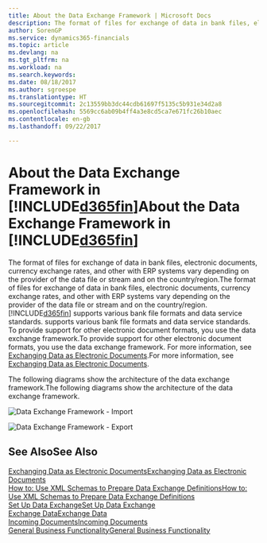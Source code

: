 ```yaml
---
title: About the Data Exchange Framework | Microsoft Docs
description: The format of files for exchange of data in bank files, electronic documents, currency exchange rates, and other with ERP systems vary depending on the provider of the data file or stream and on the country/region.
author: SorenGP
ms.service: dynamics365-financials
ms.topic: article
ms.devlang: na
ms.tgt_pltfrm: na
ms.workload: na
ms.search.keywords: 
ms.date: 08/18/2017
ms.author: sgroespe
ms.translationtype: HT
ms.sourcegitcommit: 2c13559bb3dc44cdb61697f5135c5b931e34d2a8
ms.openlocfilehash: 5569cc6ab09b4ff4a3e8cd5ca7e671fc26b10aec
ms.contentlocale: en-gb
ms.lasthandoff: 09/22/2017

---
```

# <a name="about-the-data-exchange-framework-in-included365finincludesd365finmdmd"></a><span data-ttu-id="d4a80-103">About the Data Exchange Framework in [!INCLUDE[d365fin](includes/d365fin_md.md)]</span><span class="sxs-lookup"><span data-stu-id="d4a80-103">About the Data Exchange Framework in [!INCLUDE[d365fin](includes/d365fin_md.md)]</span></span>
<span data-ttu-id="d4a80-104">The format of files for exchange of data in bank files, electronic documents, currency exchange rates, and other with ERP systems vary depending on the provider of the data file or stream and on the country/region.</span><span class="sxs-lookup"><span data-stu-id="d4a80-104">The format of files for exchange of data in bank files, electronic documents, currency exchange rates, and other with ERP systems vary depending on the provider of the data file or stream and on the country/region.</span></span> [!INCLUDE[d365fin](includes/d365fin_md.md)]<span data-ttu-id="d4a80-105"> supports various bank file formats and data service standards.</span><span class="sxs-lookup"><span data-stu-id="d4a80-105"> supports various bank file formats and data service standards.</span></span> <span data-ttu-id="d4a80-106">To provide support for other electronic document formats, you use the data exchange framework.</span><span class="sxs-lookup"><span data-stu-id="d4a80-106">To provide support for other electronic document formats, you use the data exchange framework.</span></span> <span data-ttu-id="d4a80-107">For more information, see [Exchanging Data as Electronic Documents](across-data-exchange.md).</span><span class="sxs-lookup"><span data-stu-id="d4a80-107">For more information, see [Exchanging Data as Electronic Documents](across-data-exchange.md).</span></span>    

 <span data-ttu-id="d4a80-108">The following diagrams show the architecture of the data exchange framework.</span><span class="sxs-lookup"><span data-stu-id="d4a80-108">The following diagrams show the architecture of the data exchange framework.</span></span>  

 ![Data Exchange Framework &#45; Import](media/across-data-exchange/dataexchangeframework_import.png)  

 ![Data Exchange Framework &#45; Export](media/across-data-exchange/dataexchangeframework_export.png)  

## <a name="see-also"></a><span data-ttu-id="d4a80-111">See Also</span><span class="sxs-lookup"><span data-stu-id="d4a80-111">See Also</span></span>  
[<span data-ttu-id="d4a80-112">Exchanging Data as Electronic Documents</span><span class="sxs-lookup"><span data-stu-id="d4a80-112">Exchanging Data as Electronic Documents</span></span>](across-data-exchange.md)  
[<span data-ttu-id="d4a80-113">How to: Use XML Schemas to Prepare Data Exchange Definitions</span><span class="sxs-lookup"><span data-stu-id="d4a80-113">How to: Use XML Schemas to Prepare Data Exchange Definitions</span></span>](across-how-to-use-xml-schemas-to-prepare-data-exchange-definitions.md)  
[<span data-ttu-id="d4a80-114">Set Up Data Exchange</span><span class="sxs-lookup"><span data-stu-id="d4a80-114">Set Up Data Exchange</span></span>](across-set-up-data-exchange.md)  
[<span data-ttu-id="d4a80-115">Exchange Data</span><span class="sxs-lookup"><span data-stu-id="d4a80-115">Exchange Data</span></span>](across-exchange-data.md)  
[<span data-ttu-id="d4a80-116">Incoming Documents</span><span class="sxs-lookup"><span data-stu-id="d4a80-116">Incoming Documents</span></span>](across-income-documents.md)  
[<span data-ttu-id="d4a80-117">General Business Functionality</span><span class="sxs-lookup"><span data-stu-id="d4a80-117">General Business Functionality</span></span>](ui-across-business-areas.md)  

